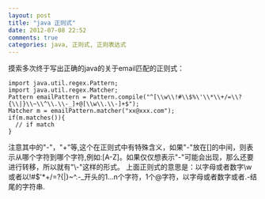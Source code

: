 ```yaml
---
layout: post
title: "java 正则式"
date: 2012-07-08 22:52
comments: true
categories: java, 正则式, 正则表达式 
---
```

摸索多次终于写出正确的java的关于email匹配的正则式：

```
import java.util.regex.Pattern;
import java.util.regex.Matcher;
Pattern emailPattern = Pattern.compile("^[\\w\\!#\\$%\'\\*\\+/=\\?{\\|}\\~\\^\\.\\-_]+@[\\w\\.\\-]+$");
Matcher m = emailPattern.matcher("xx@xxx.com");
if(m.matches()){
  // if match
}

```

注意其中的"-"，"+"等,这个在正则式中有特殊含义，如果"-"放在[]的中间，则表示从哪个字符到哪个字符,例如:[A-Z]。如果仅仅想表示"-"可能会出现，那么还要进行转移，所以就有"\\-"这样的形式。 上面正则式的意思是：以字母或者数字\w或者以!#$'*+/=?{|}~^.-_开头的1...n个字符，1个@字符，以字母或者数字或者.-结尾的字符串.
